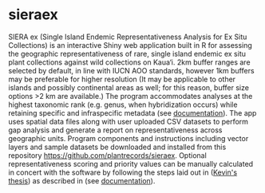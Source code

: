 # sieraex
SIERA ex (Single Island Endemic Representativeness Analysis for Ex Situ Collections) is an interactive Shiny web application built in R for assessing the geographic representativeness of rare, single island endemic ex situ plant collections against wild collections on Kaua‘i. 2km buffer ranges are selected by default, in line with IUCN AOO standards, however 1km buffers may be preferable for higher resolution (It may be applicable to other islands and possibly continental areas as well; for this reason, buffer size options >2 km are available.) The program accommodates analyses at the highest taxonomic rank (e.g. genus, when hybridization occurs) while retaining specific and infraspecific metadata (see [documentation](https://github.com/plantrecords/sieraex/blob/main/comprehensive_instructions.md#siera-ex-documentation)). The app uses spatial data files along with user uploaded CSV datasets to perform gap analysis and generate a report on representativeness across geographic units. Program components and instructions including vector layers and sample datasets be downloaded and installed from this repository https://github.com/plantrecords/sieraex. Optional representativeness scoring and priority values can be manually calculated in concert with the software by following the steps laid out in ([Kevin's thesis](https://doi.org/10.13140/RG.2.2.27268.64641)) as described in (see [documentation](https://github.com/plantrecords/sieraex/blob/main/comprehensive_instructions.md#siera-ex-documentation)). 
